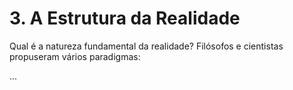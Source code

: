 # 3. A Estrutura da Realidade

Qual é a natureza fundamental da realidade? Filósofos e cientistas propuseram vários paradigmas:

...

